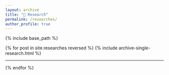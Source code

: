 ```yaml
---
layout: archive
title: "🔬 Research"
permalink: /researches/
author_profile: true
---
```


{% include base_path %}

{% for post in site.researches reversed %}
  {% include archive-single-research.html %}
  <hr>
{% endfor %}
